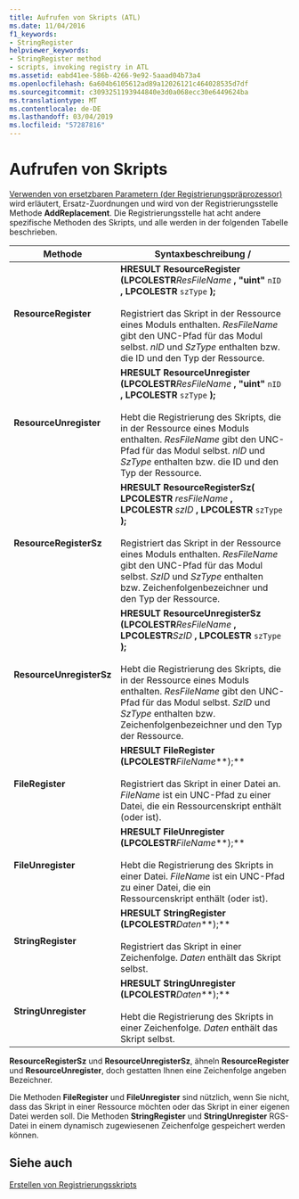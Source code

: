 ```yaml
---
title: Aufrufen von Skripts (ATL)
ms.date: 11/04/2016
f1_keywords:
- StringRegister
helpviewer_keywords:
- StringRegister method
- scripts, invoking registry in ATL
ms.assetid: eabd41ee-586b-4266-9e92-5aaad04b73a4
ms.openlocfilehash: 6a604b6105612ad89a12026121c464028535d7df
ms.sourcegitcommit: c3093251193944840e3d0a068ecc30e6449624ba
ms.translationtype: MT
ms.contentlocale: de-DE
ms.lasthandoff: 03/04/2019
ms.locfileid: "57287816"
---
```

# <a name="invoking-scripts"></a>Aufrufen von Skripts

[Verwenden von ersetzbaren Parametern (der Registrierungspräprozessor)](../atl/using-replaceable-parameters-the-registrar-s-preprocessor.md) wird erläutert, Ersatz-Zuordnungen und wird von der Registrierungsstelle Methode **AddReplacement**. Die Registrierungsstelle hat acht andere spezifische Methoden des Skripts, und alle werden in der folgenden Tabelle beschrieben.

|Methode|Syntaxbeschreibung /|
|------------|-------------------------|
|**ResourceRegister**|**HRESULT ResourceRegister (LPCOLESTR***ResFileName* **, "uint"** `nID` **, LPCOLESTR** `szType` **);**<br /><br /> Registriert das Skript in der Ressource eines Moduls enthalten. *ResFileName* gibt den UNC-Pfad für das Modul selbst. *nID* und *SzType* enthalten bzw. die ID und den Typ der Ressource.|
|**ResourceUnregister**|**HRESULT ResourceUnregister (LPCOLESTR***ResFileName* **, "uint"** `nID` **, LPCOLESTR** `szType` **);**<br /><br /> Hebt die Registrierung des Skripts, die in der Ressource eines Moduls enthalten. *ResFileName* gibt den UNC-Pfad für das Modul selbst. *nID* und *SzType* enthalten bzw. die ID und den Typ der Ressource.|
|**ResourceRegisterSz**|**HRESULT ResourceRegisterSz( LPCOLESTR**  *resFileName* **, LPCOLESTR**  *szID* **, LPCOLESTR**  `szType` **);**<br /><br /> Registriert das Skript in der Ressource eines Moduls enthalten. *ResFileName* gibt den UNC-Pfad für das Modul selbst. *SzID* und *SzType* enthalten bzw. Zeichenfolgenbezeichner und den Typ der Ressource.|
|**ResourceUnregisterSz**|**HRESULT ResourceUnregisterSz (LPCOLESTR***ResFileName* **, LPCOLESTR***SzID* **, LPCOLESTR** `szType` **);**<br /><br /> Hebt die Registrierung des Skripts, die in der Ressource eines Moduls enthalten. *ResFileName* gibt den UNC-Pfad für das Modul selbst. *SzID* und *SzType* enthalten bzw. Zeichenfolgenbezeichner und den Typ der Ressource.|
|**FileRegister**|**HRESULT FileRegister (LPCOLESTR***FileName***);**<br /><br /> Registriert das Skript in einer Datei an. *FileName* ist ein UNC-Pfad zu einer Datei, die ein Ressourcenskript enthält (oder ist).|
|**FileUnregister**|**HRESULT FileUnregister (LPCOLESTR***FileName***);**<br /><br /> Hebt die Registrierung des Skripts in einer Datei. *FileName* ist ein UNC-Pfad zu einer Datei, die ein Ressourcenskript enthält (oder ist).|
|**StringRegister**|**HRESULT StringRegister (LPCOLESTR***Daten***);**<br /><br /> Registriert das Skript in einer Zeichenfolge. *Daten* enthält das Skript selbst.|
|**StringUnregister**|**HRESULT StringUnregister (LPCOLESTR***Daten***);**<br /><br /> Hebt die Registrierung des Skripts in einer Zeichenfolge. *Daten* enthält das Skript selbst.|

**ResourceRegisterSz** und **ResourceUnregisterSz**, ähneln **ResourceRegister** und **ResourceUnregister**, doch gestatten Ihnen eine Zeichenfolge angeben Bezeichner.

Die Methoden **FileRegister** und **FileUnregister** sind nützlich, wenn Sie nicht, dass das Skript in einer Ressource möchten oder das Skript in einer eigenen Datei werden soll. Die Methoden **StringRegister** und **StringUnregister** RGS-Datei in einem dynamisch zugewiesenen Zeichenfolge gespeichert werden können.

## <a name="see-also"></a>Siehe auch

[Erstellen von Registrierungsskripts](../atl/creating-registrar-scripts.md)
